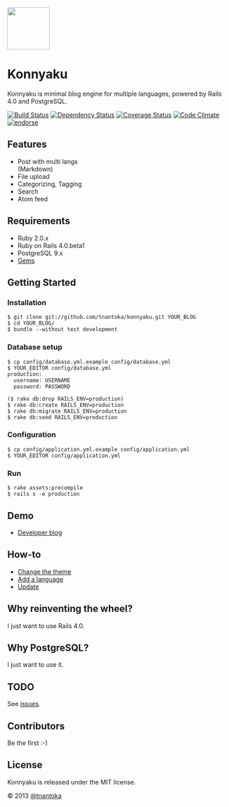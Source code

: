 <img src="https://raw.github.com/tnantoka/konnyaku/master/app/assets/images/icon.png" width="96" />

# Konnyaku

Konnyaku is minimal blog engine for multiple languages, powered by Rails 4.0 and PostgreSQL.

[![Build Status](https://travis-ci.org/tnantoka/konnyaku.png?branch=master)](https://travis-ci.org/tnantoka/konnyaku)
[![Dependency Status](https://gemnasium.com/tnantoka/konnyaku.png)](https://gemnasium.com/tnantoka/konnyaku)
[![Coverage Status](https://coveralls.io/repos/tnantoka/konnyaku/badge.png?branch=master)](https://coveralls.io/r/tnantoka/konnyaku)
[![Code Climate](https://codeclimate.com/github/tnantoka/konnyaku.png)](https://codeclimate.com/github/tnantoka/konnyaku)
[![endorse](http://api.coderwall.com/tnantoka/endorsecount.png)](http://coderwall.com/tnantoka)

## Features
* Post with multi langs  
  (Markdown)
* File upload
* Categorizing, Tagging
* Search
* Atom feed

## Requirements

* Ruby 2.0.x
* Ruby on Rails 4.0.beta1
* PostgreSQL 9.x
* [Gems](https://github.com/tnantoka/konnyaku/blob/master/Gemfile)

## Getting Started

### Installation
```
$ git clone git://github.com/tnantoka/konnyaku.git YOUR_BLOG
$ cd YOUR_BLOG/
$ bundle --without test development
```
    
### Database setup
```
$ cp config/database.yml.example config/database.yml
$ YOUR_EDITOR config/database.yml
production:
  username: USERNAME
  password: PASSWORD

($ rake db:drop RAILS_ENV=production)
$ rake db:create RAILS_ENV=production
$ rake db:migrate RAILS_ENV=production
$ rake db:seed RAILS_ENV=production
```

### Configuration
```
$ cp config/application.yml.example config/application.yml
$ YOUR_EDITOR config/application.yml
```

### Run
```
$ rake assets:precompile
$ rails s -e production
```

## Demo

* [Developer blog](http://konnyaku.bornneet.com/)

## How-to

* [Change the theme](http://konnyaku.bornneet.com/posts/how-to-change-the-theme)
* [Add a language](http://konnyaku.bornneet.com/posts/how-to-add-a-language)
* [Update](http://konnyaku.bornneet.com/posts/how-to-update-blog-engine)

## Why reinventing the wheel?

I just want to use Rails 4.0.

## Why PostgreSQL?

I just want to use it.

## TODO

See [issues](https://github.com/tnantoka/konnyaku/issues?state=open).

## Contributors

Be the first :-)

## License

Konnyaku is released under the MIT license.
  
&copy; 2013 [@tnantoka](https://twitter.com/tnantoka)

